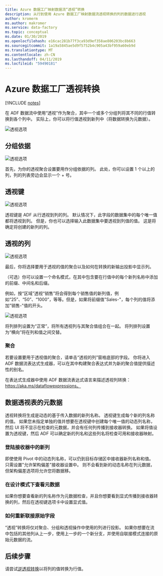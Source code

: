 ```yaml
---
title: Azure 数据工厂映射数据流“透视”转换
description: 从行到使用 Azure 数据工厂映射数据流透视转换的列的数据进行透视
author: kromerm
ms.author: makromer
ms.service: data-factory
ms.topic: conceptual
ms.date: 01/30/2019
ms.openlocfilehash: e16cac281b77f3ca93d9ef358ae806203bc8b663
ms.sourcegitcommit: 1a19a5845ae5d9f5752b4c905a43bf959a60eb9d
ms.translationtype: MT
ms.contentlocale: zh-CN
ms.lasthandoff: 04/11/2019
ms.locfileid: "59490181"
---
```

# <a name="azure-data-factory-pivot-transformation"></a>Azure 数据工厂透视转换
[!INCLUDE [notes](../../includes/data-factory-data-flow-preview.md)]

在 ADF 数据流中使用“透视”作为聚合，其中一个或多个分组列将其不同的行值转换到各个列中。 实际上，你可以将行值透视到新列中（将数据转换为元数据）。

![透视选项](media/data-flow/pivot1.png "透视 1")

## <a name="group-by"></a>分组依据

![透视选项](media/data-flow/pivot2.png "透视 2")

首先，为你的透视聚合设置要用作分组依据的列。 此处，你可以设置 1 个以上的列，列的列表旁边会显示一个 + 号。

## <a name="pivot-key"></a>透视键

![透视选项](media/data-flow/pivot3.png "透视 3")

透视键是 ADF 从行透视到列的列。 默认情况下，此字段的数据集中的每个唯一值都将透视到列。 但是，你也可以选择输入此数据集中要透视到列值的值。 这是将确定将创建的新列的列。

## <a name="pivoted-columns"></a>透视的列

![透视选项](media/data-flow/pivot4.png "透视 4")

最后，你将选择要用于透视的值的聚合以及如何在转换的新输出投影中显示列。

（可选）你可以设置一个命名模式，在其中包含要在行值中的每个新列名称中添加的前缀、中间名和后缀。

例如，按“区域”透视“销售”将会得到每个销售值的新列值，例如“25”、“50”、“1000”，等等。但是，如果将前缀值"Sales-"，每个列的值将添加"销售-"值的开头。

![透视选项](media/data-flow/pivot5.png "透视 5")

将列排列设置为“正常”，将所有透视列与其聚合值组合在一起。 将列排列设置为“横向”将在列和值之间交替。

### <a name="aggregation"></a>聚合

若要设置要用于透视值的聚合，请单击“透视的列”窗格底部的字段。 你将进入 ADF 数据流表达式生成器，可以在其中构建聚合表达式并为新的聚合值提供描述性的别名。

在表达式生成器中使用 ADF 数据流表达式语言来描述透视列转换： https://aka.ms/dataflowexpressions。

## <a name="pivot-metadata"></a>数据透视表的元数据

透视转换将生成是动态的基于传入数据的新列名称。 透视键生成每个新的列名称的值。 如果您未指定单独的值并想要在透视键中创建每个唯一值的动态列名称，然后 UI 将不显示在检查的元数据，并会有任何列传播到接收器转换。 如果将值设置为透视键，然后 ADF 可以确定新的列名和这些列名将检查可用和接收器映射。

### <a name="landing-new-columns-in-sink"></a>登陆接收器中的新列

即使使用 Pivot 中的动态列名称，可以仍到目标存储区中接收器新列名称和值。 只需设置"允许架构偏差"接收器设置中。 则不会看到新的动态名称在列元数据，但架构偏差选项将允许您将数据移。

### <a name="view-metadata-in-design-mode"></a>在设计模式下查看元数据

如果你想要查看新的列名称作为元数据检查，并且你想要看到显式传播到接收器转换的列，然后在透视键选项卡中设置显式值。

### <a name="how-to-rejoin-original-fields"></a>如何重新联接原始字段
“透视”转换将仅对聚合、分组和透视操作中使用的列进行投影。 如果你想要在流中包括的其他列从上一步，使用上一步的一个新分支，并使用自联接模式连接的原始元数据的流。

## <a name="next-steps"></a>后续步骤

请尝试[逆透视转换](data-flow-unpivot.md)以将列的值转换为行值。 
